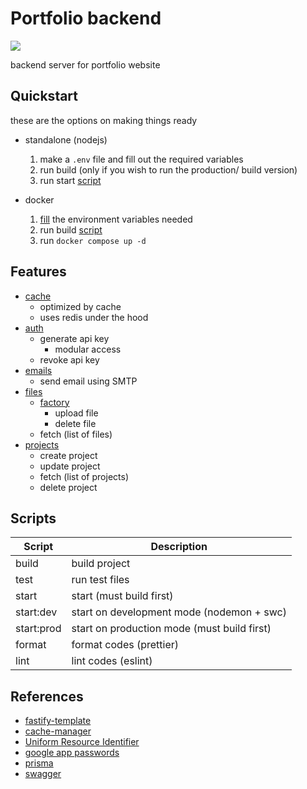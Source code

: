 # Portfolio backend

![](https://media.giphy.com/media/l0HlPBrpFSdVq5WPC/giphy.gif?cid=790b76114rtbtkwbijr4wt3fq6l67cgfu72nsz83clyjneje&ep=v1_gifs_search&rid=giphy.gif&ct=g)

backend server for portfolio website

## Quickstart

these are the options on making things ready

- standalone (nodejs)

  1. make a `.env` file and fill out the required variables
  1. run build (only if you wish to run the production/ build version)
  1. run start [script](#scripts)

- docker
  1. [fill](./docker-compose.yaml) the environment variables needed
  1. run build [script](#scripts)
  1. run `docker compose up -d`

## Features

- [cache](./src/modules/cache/)
  - optimized by cache
  - uses redis under the hood
- [auth](./src/modules/auth/)
  - generate api key
    - modular access
  - revoke api key
- [emails](./src/modules/emails/)
  - send email using SMTP
- [files](./src/modules/files/)
  - [factory](./src/modules/files/filesStoreFactory.ts)
    - upload file
    - delete file
  - fetch (list of files)
- [projects](./src/modules/projects/)
  - create project
  - update project
  - fetch (list of projects)
  - delete project

## Scripts

| Script     | Description                                 |
| ---------- | ------------------------------------------- |
| build      | build project                               |
| test       | run test files                              |
| start      | start (must build first)                    |
| start:dev  | start on development mode (nodemon + swc)   |
| start:prod | start on production mode (must build first) |
| format     | format codes (prettier)                     |
| lint       | lint codes (eslint)                         |

## References

- [fastify-template](https://github.com/jmrl23/fastify-template)
- [cache-manager](https://www.npmjs.com/package/cache-manager)
- [Uniform Resource Identifier](https://en.wikipedia.org/wiki/Uniform_Resource_Identifier)
- [google app passwords](https://myaccount.google.com/apppasswords)
- [prisma](https://www.prisma.io/)
- [swagger](https://swagger.io/)
